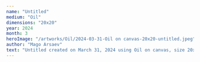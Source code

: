 ```yaml
---
name: "Untitled"
medium: "Oil"
dimensions: "20x20"
year: 2024
month: 3
heroImage: "/artworks/Oil/2024-03-31-Oil on canvas-20x20-untitled.jpeg"
author: "Mago Arsaev"
text: "Untitled created on March 31, 2024 using Oil on canvas, size 20x20."
---
```

